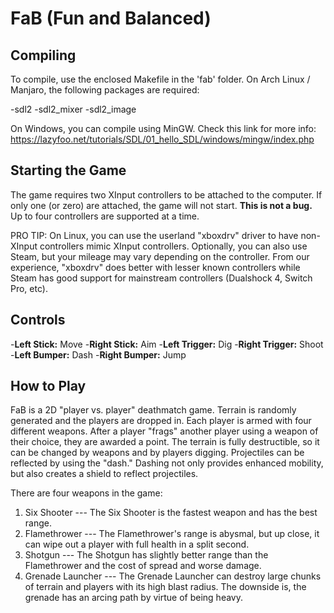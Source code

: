 # FaB (Fun and Balanced)

## Compiling
To compile, use the enclosed Makefile in the 'fab' folder. On Arch Linux / Manjaro, the following packages are required:

-sdl2
-sdl2_mixer
-sdl2_image

On Windows, you can compile using MinGW. Check this link for more info: https://lazyfoo.net/tutorials/SDL/01_hello_SDL/windows/mingw/index.php

## Starting the Game
The game requires two XInput controllers to be attached to the computer. If only one (or zero) are attached, the game will not start. **This is not a bug.** Up to four controllers are supported at a time.

PRO TIP: On Linux, you can use the userland "xboxdrv" driver to have non-XInput controllers mimic XInput controllers. Optionally, you can also use Steam, but your mileage may vary depending on the controller. From our experience, "xboxdrv" does better with lesser known controllers while Steam has good support for mainstream controllers (Dualshock 4, Switch Pro, etc).

## Controls
-**Left Stick:** Move
-**Right Stick:** Aim
-**Left Trigger:** Dig
-**Right Trigger:** Shoot
-**Left Bumper:** Dash
-**Right Bumper:** Jump

## How to Play
FaB is a 2D "player vs. player" deathmatch game. Terrain is randomly generated and the players are dropped in. Each player is armed with four different weapons. After a player "frags" another player using a weapon of their choice, they are awarded a point. The terrain is fully destructible, so it can be changed by weapons and by players digging. Projectiles can be reflected by using the "dash." Dashing not only provides enhanced mobility, but also creates a shield to reflect projectiles.

There are four weapons in the game:
1. Six Shooter
--- The Six Shooter is the fastest weapon and has the best range.
2. Flamethrower
--- The Flamethrower's range is abysmal, but up close, it can wipe out a player with full health in a split second.
3. Shotgun
--- The Shotgun has slightly better range than the Flamethrower and the cost of spread and worse damage.
4. Grenade Launcher
--- The Grenade Launcher can destroy large chunks of terrain and players with its high blast radius. The downside is, the grenade has an arcing path by virtue of being heavy.
